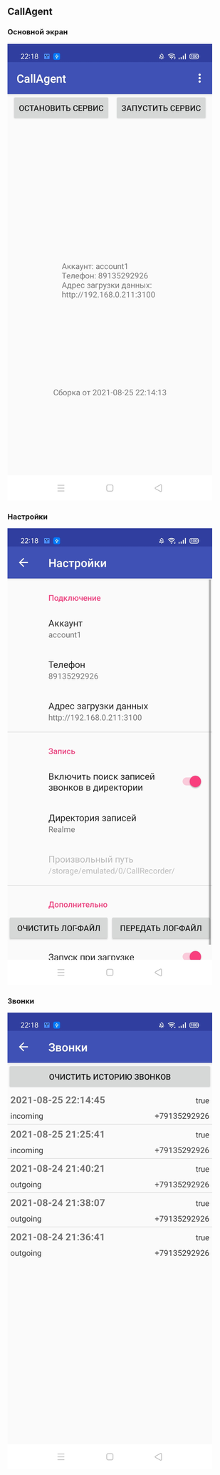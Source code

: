 
## CallAgent

### Основной экран

![](images/screenshots/screen_main.jpg)

### Настройки

![](images/screenshots/screen_settings.jpg)

### Звонки

![](images/screenshots/screen_history.jpg)